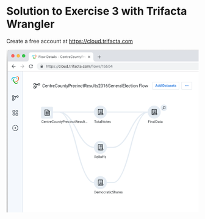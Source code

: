 # Solution to Exercise 3 with Trifacta Wrangler #

Create a free account at https://cloud.trifacta.com

![Exercise 3 Flow](flow.png)

